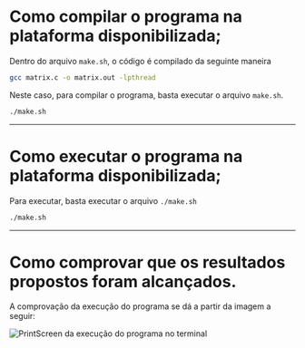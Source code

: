 # Como compilar o programa na plataforma disponibilizada;
Dentro do arquivo `make.sh`, o código é compilado da seguinte maneira

```sh
gcc matrix.c -o matrix.out -lpthread
```

Neste caso, para compilar o programa, basta executar o arquivo `make.sh`.

```sh
./make.sh
```
---
# Como executar o programa na plataforma disponibilizada;
Para executar, basta executar o arquivo `./make.sh`

```bash
./make.sh
```

---

# Como comprovar que os resultados propostos foram alcançados.

A comprovação da execução do programa se dá a partir da imagem a seguir:

![PrintScreen da execução do programa no terminal]()
